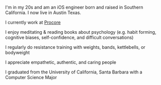 I'm in my 20s and am an iOS engineer born and raised in Southern California. I now live in Austin Texas.


I currently work at [Procore](https://www.glassdoor.com/Reviews/Procore-Technologies-Reviews-E691343.htm)


I enjoy meditating & reading books about psychology (e.g. habit forming, cognitive biases, self-confidence, and difficult conversations)


I regularly do resistance training with weights, bands, kettlebells, or bodyweight


I appreciate empathetic, authentic, and caring people


I graduated from the University of California, Santa Barbara with a Computer Science Major

